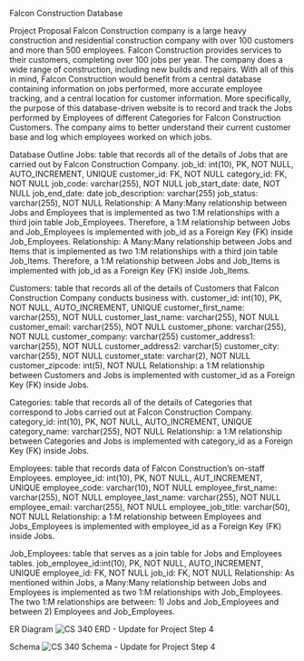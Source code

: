 Falcon Construction Database

Project Proposal
Falcon Construction company is a large heavy construction and residential construction company with over 100 customers and more than 500 employees. Falcon Construction provides services to their customers, completing over 100 jobs per year. The company does a wide range of construction, including new builds and repairs. With all of this in mind, Falcon Construction would benefit from a central database containing information on jobs performed, more accurate employee tracking, and a central location for customer information. More specifically, the purpose of this database-driven website is to record and track the Jobs performed by Employees of different Categories for Falcon Construction Customers. The company aims to better understand their current customer base and log which employees worked on which jobs.

Database Outline
    Jobs: table that records all of the details of Jobs that are carried out by Falcon Construction Company.
    job_id: int(10), PK, NOT NULL, AUTO_INCREMENT, UNIQUE
    customer_id: FK,  NOT NULL
    category_id: FK,  NOT NULL
    job_code: varchar(255), NOT NULL
    job_start_date: date, NOT NULL
    job_end_date: date
    job_description: varchar(255)
    job_status: varchar(255), NOT NULL
    Relationship: A Many:Many relationship between Jobs and Employees that is implemented as two 1:M relationships with a third join table Job_Employees. Therefore, a 1:M relationship between Jobs and Job_Employees is implemented with job_id as a Foreign Key (FK) inside Job_Employees. 
    Relationship: A Many:Many relationship between Jobs and Items that is implemented as two 1:M relationships with a third join table Job_Items. Therefore, a 1:M relationship between Jobs and Job_Items is implemented with job_id as a Foreign Key (FK) inside Job_Items. 

Customers: table that records all of the details of Customers that Falcon Construction Company conducts business with.
    customer_id: int(10), PK, NOT NULL, AUTO_INCREMENT, UNIQUE
    customer_first_name: varchar(255), NOT NULL
    customer_last_name: varchar(255), NOT NULL
    customer_email: varchar(255), NOT NULL
    customer_phone: varchar(255), NOT NULL
    customer_company: varchar(255)
    customer_address1: varchar(255), NOT NULL
    customer_address2: varchar(5)
    customer_city: varchar(255), NOT NULL
    customer_state: varchar(2), NOT NULL
    customer_zipcode: int(5), NOT NULL
    Relationship: a 1:M relationship between Customers and Jobs is implemented with customer_id as a Foreign Key (FK) inside Jobs.

Categories: table that records all of the details of Categories that correspond to Jobs carried out at Falcon Construction Company.
    category_id: int(10), PK, NOT NULL, AUTO_INCREMENT, UNIQUE
    category_name: varchar(255), NOT NULL
    Relationship: a 1:M relationship between Categories and Jobs is implemented with category_id as a Foreign Key (FK) inside Jobs.

Employees: table that records data of Falcon Construction’s on-staff Employees.
    employee_id: int(10), PK, NOT NULL, AUT_INCREMENT, UNIQUE
    employee_code: varchar(10), NOT NULL
    employee_first_name: varchar(255), NOT NULL
    employee_last_name: varchar(255), NOT NULL
    employee_email: varchar(255), NOT NULL
    employee_job_title: varchar(50), NOT NULL
    Relationship: a 1:M relationship between Employees and Jobs_Employees is implemented with employee_id as a Foreign Key (FK) inside Jobs.

Job_Employees: table that serves as a join table for Jobs and Employees tables.
    job_employee_id:int(10), PK, NOT NULL, AUTO_INCREMENT, UNIQUE
    employee_id: FK, NOT NULL
    job_id: FK, NOT NULL
    Relationship: As mentioned within Jobs, a Many:Many relationship between Jobs and Employees is implemented as two 1:M relationships with  Job_Employees. The two 1:M relationships are between: 1) Jobs and Job_Employees and between 2) Employees and Job_Employees. 

ER Diagram
![CS 340 ERD - Update for Project Step 4](https://user-images.githubusercontent.com/48524322/155455963-f48aa165-ff82-4500-b951-fc421e61c0c5.png)

Schema
![CS 340 Schema  - Update for Project Step 4](https://user-images.githubusercontent.com/48524322/155455823-e6f06b95-eb7a-48b2-8702-e937182a28c1.png)
